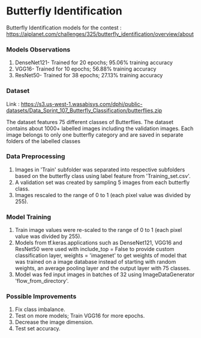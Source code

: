 # Butterfly Identification
Butterfly Identification models for the contest : https://aiplanet.com/challenges/325/butterfly_identification/overview/about

### Models Observations
1. DenseNet121- Trained for 20 epochs; 95.06% training accuracy 
1. VGG16- Trained for 10 epochs; 56.88% training accuracy 
1. ResNet50- Trained for 38 epochs; 27.13% training accuracy 

### Dataset
Link : https://s3.us-west-1.wasabisys.com/dphi/public-datasets/Data_Sprint_107_Butterfly_Classification/butterflies.zip

The dataset features 75 different classes of Butterflies. The dataset contains about 1000+ labelled images including the validation images. Each image belongs to only one butterfly category and are saved in separate folders of the labelled classes

### Data Preprocessing
1. Images in 'Train' subfolder was separated into respective subfolders based on the butterfly class using label feature from 'Training_set.csv'.
2. A validation set was created by sampling 5 images from each butterfly class.
3. Images rescaled to the range of 0 to 1 (each pixel value was divided by 255).

### Model Training
1. Train image values were re-scaled to the range of 0 to 1 (each pixel value was divided by 255).
2. Models from tf.keras.applications such as DenseNet121, VGG16 and ResNet50 were used with include_top = False to provide custom classification layer, weights = 'imagenet' to get weights of model that was trained on a image database instead of starting with random weights, an average pooling layer and the output layer with 75 classes.
3. Model was fed input images in batches of 32 using ImageDataGenerator 'flow_from_directory'.
 
### Possible Improvements
1. Fix class imbalance.
2. Test on more models; Train VGG16 for more epochs.
3. Decrease the image dimension.
4. Test set accuracy.
